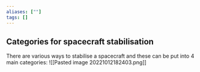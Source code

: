 ```yaml
---
aliases: [""]
tags: []
---
```


## Categories for spacecraft stabilisation

There are various ways to stabilise a spacecraft and these can be put into 4 main categories:
![[Pasted image 20221012182403.png]]

